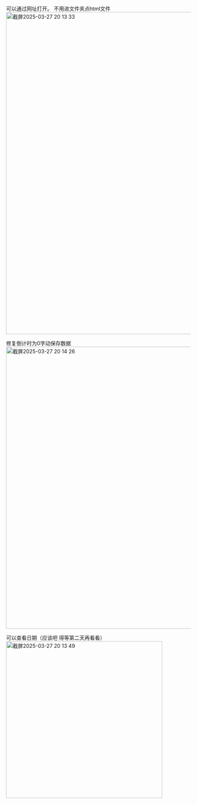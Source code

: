 可以通过网址打开。 不用进文件夹点html文件
<img width="875" alt="截屏2025-03-27 20 13 33" src="https://github.com/user-attachments/assets/7d41ed36-1a8e-4d53-b16f-2385a524d0ac" />

修复倒计时为0字动保存数据
<img width="766" alt="截屏2025-03-27 20 14 26" src="https://github.com/user-attachments/assets/0db75d04-0f89-4107-ad7e-286259084536" />

可以查看日期（应该吧 得等第二天再看看）
<img width="426" alt="截屏2025-03-27 20 13 49" src="https://github.com/user-attachments/assets/979f86f2-d7b1-45eb-8f5d-7ca034cd3f5c" />

